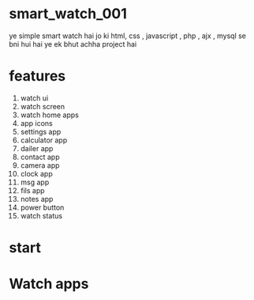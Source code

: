 # smart_watch_001

ye simple smart watch hai 
jo ki html, css , javascript , php , ajx , mysql se bni hui  hai 
ye ek bhut achha project hai 

# features

1. watch ui
2. watch screen
3. watch home apps
4. app icons
5. settings app
6. calculator app
7. dailer app
8. contact app
9. camera app
10. clock app
11. msg app
12. fils app
13. notes app
14. power button
15. watch status

# start


# Watch apps
